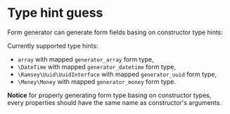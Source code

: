 # Type hint guess

Form generator can generate form fields basing on constructor type hints:

Currently supported type hints:
 - `array` with mapped `generator_array` form type,
 - `\DateTime` with mapped `generator_datetime` form type,
 - `\Ramsey\Uuid\UuidInterface` with mapped `generator_uuid` form type,
 - `\Money\Money` with mapped `generator_money` form type.
 
 **Notice** for properly generating form type basing on constructor types, every properties should have the same name as constructor's arguments. 